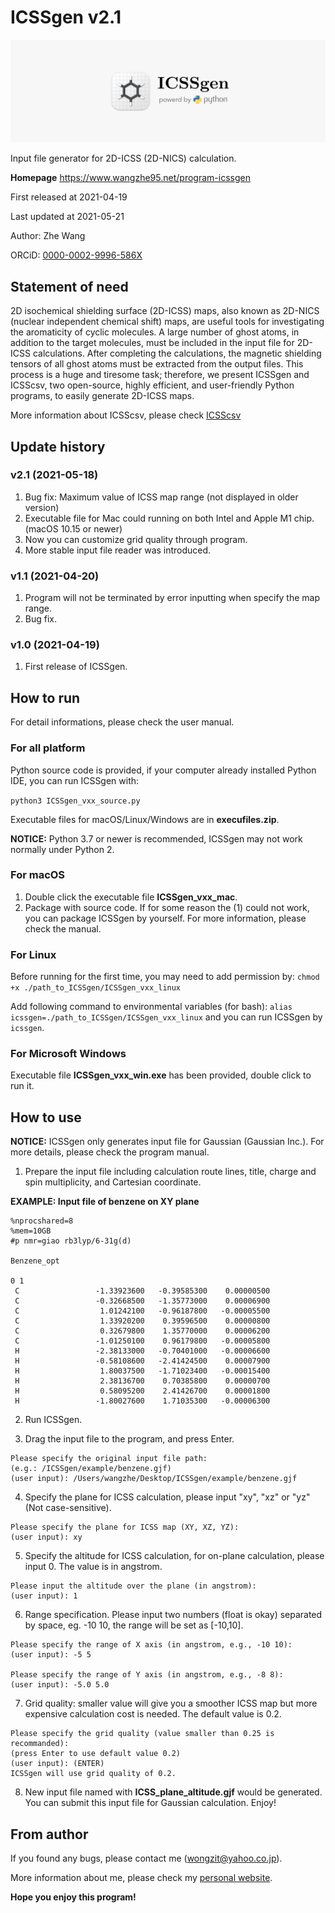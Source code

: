 # ICSSgen v2.1
![ICSSgen_icon](ICSSgen_icon.png)

Input file generator for 2D-ICSS (2D-NICS) calculation.

**Homepage** https://www.wangzhe95.net/program-icssgen

First released at 2021-04-19

Last updated at 2021-05-21

Author: Zhe Wang

ORCiD: [0000-0002-9996-586X](https://orcid.org/0000-0002-9996-586X)

## Statement of need
2D isochemical shielding surface (2D-ICSS) maps, also known as 2D-NICS (nuclear independent
chemical shift) maps, are useful tools for investigating the aromaticity of cyclic molecules.
A large number of ghost atoms, in addition to the target molecules, must be included in the
input file for 2D-ICSS calculations. After completing the calculations, the magnetic shielding
tensors of all ghost atoms must be extracted from the output files. This process is a huge and
tiresome task; therefore, we present ICSSgen and ICSScsv, two open-source, highly efficient,
and user-friendly Python programs, to easily generate 2D-ICSS maps.

More information about ICSScsv, please check [ICSScsv](https://github.com/wongzit/ICSScsv)

## Update history
### v2.1 (2021-05-18)
1. Bug fix: Maximum value of ICSS map range (not displayed in older version)
3. Executable file for Mac could running on both Intel and Apple M1 chip. (macOS 10.15 or newer)
1. Now you can customize grid quality through program.
2. More stable input file reader was introduced.

### v1.1 (2021-04-20)
1. Program will not be terminated by error inputting when specify the map range.
3. Bug fix.

### v1.0 (2021-04-19)
1. First release of ICSSgen.

## How to run
For detail informations, please check the user manual.

### For all platform
Python source code is provided, if your computer already installed Python IDE, you can run ICSSgen with:

`python3 ICSSgen_vxx_source.py`

Executable files for macOS/Linux/Windows are in **execufiles.zip**.

**NOTICE:** Python 3.7 or newer is recommended, ICSSgen may not work normally under Python 2.

### For macOS
1. Double click the executable file **ICSSgen_vxx_mac**.
2. Package with source code. If for some reason the (1) could not work, you can package 
ICSSgen by yourself. For more information, please check the manual.

### For Linux
Before running for the first time, you may need to add permission by:
`chmod +x ./path_to_ICSSgen/ICSSgen_vxx_linux`

Add following command to environmental variables (for bash):
`alias icssgen=./path_to_ICSSgen/ICSSgen_vxx_linux`
and you can run ICSSgen by `icssgen`.

### For Microsoft Windows
Executable file **ICSSgen_vxx_win.exe** has been provided, double click to run it.

## How to use
**NOTICE:** ICSSgen only generates input file for Gaussian (Gaussian Inc.). For more details, please check the program manual.

1. Prepare the input file including calculation route lines, title, charge and spin multiplicity, and Cartesian coordinate.

**EXAMPLE: Input file of benzene on XY plane**
```
%nprocshared=8
%mem=10GB
#p nmr=giao rb3lyp/6-31g(d)

Benzene_opt

0 1
 C                 -1.33923600   -0.39585300    0.00000500
 C                 -0.32668500   -1.35773000    0.00006900
 C                  1.01242100   -0.96187800   -0.00005500
 C                  1.33920200    0.39596500    0.00000800
 C                  0.32679800    1.35770000    0.00006200
 C                 -1.01250100    0.96179800   -0.00005800
 H                 -2.38133000   -0.70401000   -0.00006600
 H                 -0.58108600   -2.41424500    0.00007900
 H                  1.80037500   -1.71023400   -0.00015400
 H                  2.38136700    0.70385800    0.00000700
 H                  0.58095200    2.41426700    0.00001800
 H                 -1.80027600    1.71035300   -0.00006300

```

2. Run ICSSgen.

3. Drag the input file to the program, and press Enter. 
```
Please specify the original input file path:
(e.g.: /ICSSgen/example/benzene.gjf)
(user input): /Users/wangzhe/Desktop/ICSSgen/example/benzene.gjf 
```

4. Specify the plane for ICSS calculation, please input "xy", "xz" or "yz" (Not case-sensitive).
```
Please specify the plane for ICSS map (XY, XZ, YZ):
(user input): xy
```

5. Specify the altitude  for ICSS calculation, for on-plane calculation, please input 0. The value is in angstrom.
```
Please input the altitude over the plane (in angstrom):
(user input): 1
```

6. Range specification. Please input two numbers (float is okay) separated by space, eg. -10 10, the range will be set as [-10,10].
```
Please specify the range of X axis (in angstrom, e.g., -10 10):
(user input): -5 5

Please specify the range of Y axis (in angstrom, e.g., -8 8):
(user input): -5.0 5.0
```

7. Grid quality: smaller value will give you a smoother ICSS map but more expensive calculation cost is needed. The default value is 0.2.
```
Please specify the grid quality (value smaller than 0.25 is recommanded):
(press Enter to use default value 0.2)
(user input): (ENTER)
ICSSgen will use grid quality of 0.2.
```

8. New input file named with **ICSS_plane_altitude.gjf** would be generated. You can submit this input file for Gaussian calculation. Enjoy!

## From author
If you found any bugs, please contact me (wongzit@yahoo.co.jp).

More information about me, please check my [personal website](https://www.wangzhe95.net).

 **Hope you enjoy this program!**
